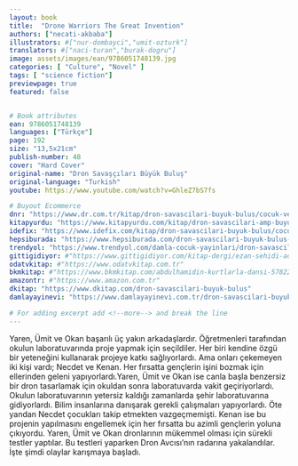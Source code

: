 ```yaml
---
layout: book
title:  "Drone Warriors The Great Invention"
authors: ["necati-akbaba"]
illustrators: #["nur-dombayci","umit-ozturk"]
translators: #["naci-turan","burak-dogru"]
image: assets/images/ean/9786051748139.jpg
categories: [ "Culture", "Novel" ]
tags: [ "science fiction"]
previewpage: true
featured: false


# Book attributes
ean: 9786051748139
languages: ["Türkçe"]
page: 192
size: "13,5x21cm"
publish-number: 48
cover: "Hard Cover"
original-name: "Dron Savaşçıları Büyük Buluş"
original-language: "Turkish"
youtube: https://www.youtube.com/watch?v=GhleZ7bS7fs

# Buyout Ecommerce
dnr: "https://www.dr.com.tr/kitap/dron-savascilari-buyuk-bulus/cocuk-ve-genclik/genclik-10-yas/roman-oyku/urunno=0001800073001"
kitapyurdu: "https://www.kitapyurdu.com/kitap/dron-savascilari-amp-buyuk-bulus/495663.html&filter_name=Dron+Sava%C5%9F%C3%A7%C4%B1lar%C4%B1+B%C3%BCy%C3%BCk+Bulu%C5%9F"
idefix: "https://www.idefix.com/kitap/dron-savascilari-buyuk-bulus/cocuk-ve-genclik/genclik-10-yas/roman-oyku/urunno=0001800073001"
hepsiburada: "https://www.hepsiburada.com/dron-savascilari-buyuk-bulus-necati-akbaba-p-HBV00000JKGCC"
trendyol: "https://www.trendyol.com/damla-cocuk-yayinlari/dron-savascilari-buyuk-bulus-p-97331875"
gittigidiyor: #"https://www.gittigidiyor.com/kitap-dergi/ezan-sehidi-adnan-menderes_pdp_732728793"
odatvkitap: #"https://www.odatvkitap.com.tr"
bkmkitap: #"https://www.bkmkitap.com/abdulhamidin-kurtlarla-dansi-578226"
amazontr: #"https://www.amazon.com.tr"
dkitap: "https://www.dkitap.com/dron-savascilari-buyuk-bulus"
damlayayinevi: "https://www.damlayayinevi.com.tr/dron-savascilari-buyuk-bulus"

# For adding excerpt add <!--more--> and break the line
---
```

Yaren, Ümit ve Okan başarılı üç yakın arkadaşlardır. Öğretmenleri tarafından okulun laboratuvarında proje yapmak için seçildiler. Her biri kendine özgü bir yeteneğini kullanarak projeye katkı sağlıyorlardı. Ama onları çekemeyen iki kişi vardı; Necdet ve Kenan. Her fırsatta gençlerin işini bozmak için ellerinden geleni yapıyorlardı.Yaren, Ümit ve Okan ise canla başla benzersiz bir dron tasarlamak için okuldan sonra laboratuvarda vakit geçiriyorlardı. Okulun laboratuvarının yetersiz kaldığı zamanlarda şehir laboratuvarına gidiyorlardı. Bilim insanlarına danışarak gerekli çalışmaları yapıyorlardı.
Öte yandan Necdet çocukları takip etmekten vazgeçmemişti. Kenan ise bu projenin yapılmasını engellemek için her fırsatta bu azimli gençlerin yoluna çıkıyordu. Yaren, Ümit ve Okan dronlarının mükemmel olması için sürekli testler yaptılar. Bu testleri yaparken Dron Avcısı’nın radarına yakalandılar. İşte şimdi olaylar karışmaya başladı.
<!--more--> 
